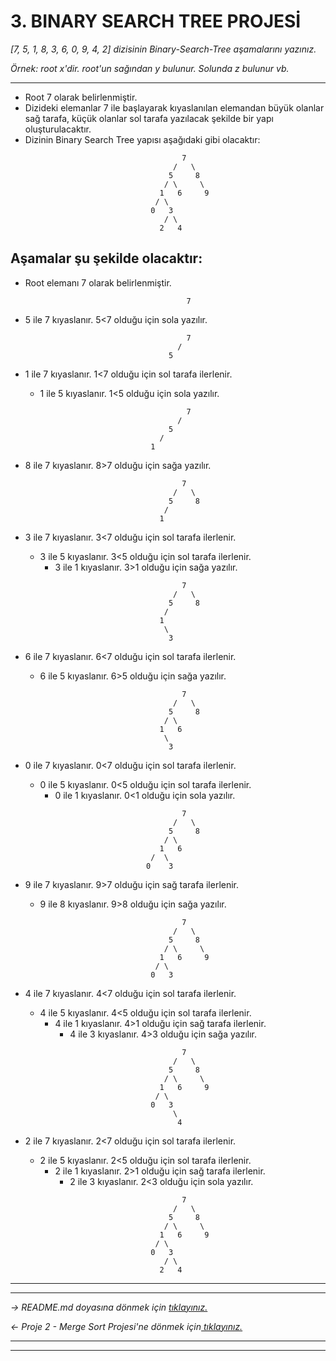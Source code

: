 # **3. BINARY SEARCH TREE PROJESİ**
*[7, 5, 1, 8, 3, 6, 0, 9, 4, 2] dizisinin Binary-Search-Tree aşamalarını yazınız.*

*Örnek: root x'dir. root'un sağından y bulunur. Solunda z bulunur vb.*

---
* Root 7 olarak belirlenmiştir.
* Dizideki elemanlar 7 ile başlayarak kıyaslanılan elemandan büyük olanlar sağ tarafa, küçük olanlar sol tarafa yazılacak şekilde bir yapı oluşturulacaktır.
* Dizinin Binary Search Tree yapısı aşağıdaki gibi olacaktır:
    ```
                                       7
                                     /   \
                                    5     8
                                   / \     \
                                  1   6     9
                                 / \
                                0   3
                                   / \
                                  2   4
    ```

## **Aşamalar şu şekilde olacaktır:**

* Root elemanı 7 olarak belirlenmiştir.
    ```
                                        7
    ```

* 5 ile 7 kıyaslanır. 5<7 olduğu için sola yazılır.
    ```
                                        7
                                      /
                                    5
    ```
* 1 ile 7 kıyaslanır. 1<7 olduğu için sol tarafa ilerlenir.
    * 1 ile 5 kıyaslanır. 1<5 olduğu için sola yazılır.
    ```
                                        7
                                      /
                                    5
                                  /
                                1
    ```
* 8 ile 7 kıyaslanır. 8>7 olduğu için sağa yazılır.
    ```
                                       7
                                     /   \
                                    5     8
                                   /
                                  1
    ```
* 3 ile 7 kıyaslanır. 3<7 olduğu için sol tarafa ilerlenir.
    * 3 ile 5 kıyaslanır. 3<5 olduğu için sol tarafa ilerlenir.
        * 3 ile 1 kıyaslanır. 3>1 olduğu için sağa yazılır.
    ```
                                       7
                                     /   \
                                    5     8
                                   /
                                  1
                                   \
                                    3
    ```
* 6 ile 7 kıyaslanır. 6<7 olduğu için sol tarafa ilerlenir.
    * 6 ile 5 kıyaslanır. 6>5 olduğu için sağa yazılır.
    ```
                                       7
                                     /   \
                                    5     8
                                   / \
                                  1   6
                                   \
                                    3
    ```
* 0 ile 7 kıyaslanır. 0<7 olduğu için sol tarafa ilerlenir.
    * 0 ile 5 kıyaslanır. 0<5 olduğu için sol tarafa ilerlenir.
        * 0 ile 1 kıyaslanır. 0<1 olduğu için sola yazılır.
    ```
                                       7
                                     /   \
                                    5     8
                                   / \
                                  1   6
                                /  \
                               0    3
    ```
* 9 ile 7 kıyaslanır. 9>7 olduğu için sağ tarafa ilerlenir.
    * 9 ile 8 kıyaslanır. 9>8 olduğu için sağa yazılır.
    ```
                                       7
                                     /   \
                                    5     8
                                   / \     \
                                  1   6     9
                                 / \
                                0   3
    ```
* 4 ile 7 kıyaslanır. 4<7 olduğu için sol tarafa ilerlenir.
    * 4 ile 5 kıyaslanır. 4<5 olduğu için sol tarafa ilerlenir.
        * 4 ile 1 kıyaslanır. 4>1 olduğu için sağ tarafa ilerlenir.
            * 4 ile 3 kıyaslanır. 4>3 olduğu için sağa yazılır.
    ```
                                       7
                                     /   \
                                    5     8
                                   / \     \
                                  1   6     9
                                 / \
                                0   3
                                     \
                                      4
    ```
* 2 ile 7 kıyaslanır. 2<7 olduğu için sol tarafa ilerlenir.
    * 2 ile 5 kıyaslanır. 2<5 olduğu için sol tarafa ilerlenir.
        * 2 ile 1 kıyaslanır. 2>1 olduğu için sağ tarafa ilerlenir.
            * 2 ile 3 kıyaslanır. 2<3 olduğu için sola yazılır.
    ```
                                       7
                                     /   \
                                    5     8
                                   / \     \
                                  1   6     9
                                 / \
                                0   3
                                   / \
                                  2   4
    ```

---
---
*-> README.md doyasına dönmek için [tıklayınız.]()*

*<- Proje 2 - Merge Sort Projesi'ne dönmek için[ tıklayınız.]()*


---
---
